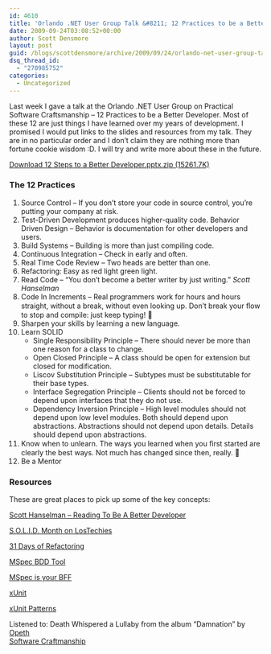 ```yaml
---
id: 4610
title: 'Orlando .NET User Group Talk &#8211; 12 Practices to be a Better Developer'
date: 2009-09-24T03:08:52+00:00
author: Scott Densmore
layout: post
guid: /blogs/scottdensmore/archive/2009/09/24/orlando-net-user-group-talk-12-practices-to-be-a-better-developer.aspx
dsq_thread_id:
  - "270985752"
categories:
  - Uncategorized
---
```

Last week I gave a talk at the Orlando .NET User Group on Practical Software Craftsmanship &#8211; 12 Practices to be a Better Developer. Most of these 12 are just things I have learned over my years of development. I promised I would put links to the slides and resources from my talk. They are in no particular order and I don&#8217;t claim they are nothing more than fortune cookie wisdom :D. I will try and write more about these in the future.

[Download 12 Steps to a Better Developer.pptx.zip (15261.7K)](http://scottdensmore.typepad.com/presentations/12%20Steps%20to%20a%20Better%20Developer.pptx.zip)

### The 12 Practices

  1. Source Control &#8211; If you don’t store your code in source control, you’re putting your company at risk.
  2. Test-Driven Development produces higher-quality code. Behavior Driven Design &#8211; Behavior is documentation for other developers and users.
  3. Build Systems &#8211; Building is more than just compiling code.
  4. Continuous Integration &#8211; Check in early and often.
  5. Real Time Code Review &#8211; Two heads are better than one.
  6. Refactoring: Easy as red light green light.
  7. Read Code &#8211; &#8220;You don’t become a better writer by just writing.&#8221; _Scott Hanselman_
  8. Code In Increments &#8211; Real programmers work for hours and hours straight, without a break, without even looking up. Don’t break your ﬂow to stop and compile: just keep typing! 🙂
  9. Sharpen your skills by learning a new language.
 10. Learn SOLID 
      * Single Responsibility Principle &#8211; There should never be more than one reason for a class to change.
      * Open Closed Principle &#8211; A class should be open for extension but closed for modification.
      * Liscov Substitution Principle &#8211; Subtypes must be substitutable for their base types.
      * Interface Segregation Principle &#8211; Clients should not be forced to depend upon interfaces that they do not use.
      * Dependency Inversion Principle &#8211; High level modules should not depend upon low level modules. Both should depend upon abstractions. Abstractions should not depend upon details. Details should depend upon abstractions.
 11. Know when to unlearn. The ways you learned when you ﬁrst started are clearly the best ways. Not much has changed since then, really. 🙂
 12. Be a Mentor

### Resources

These are great places to pick up some of the key concepts:

[Scott Hanselman &#8211; Reading To Be A Better Developer](http://www.hanselman.com/blog/ReadingToBeABetterDeveloperTheCoding4FunDevKit.aspx)[](http://www.hanselman.com/blog/ReadingToBeABetterDeveloperTheCoding4FunDevKit.aspx)
  
[S.O.L.I.D. Month on LosTechies](http://www.lostechies.com/blogs/chad_myers/archive/2008/03/07/pablo-s-topic-of-the-month-march-solid-principles.aspx)
  
[](http://www.lostechies.com/blogs/chad_myers/archive/2008/03/07/pablo-s-topic-of-the-month-march-solid-principles.aspx)[31 Days of Refactoring](http://www.lostechies.com/blogs/sean_chambers/archive/2009/08/01/31-days-of-refactoring.aspx)
  
[MSpec BDD Tool](http://codebetter.com/blogs/aaron.jensen/archive/2008/05/08/introducing-machine-specifications-or-mspec-for-short.aspx)
  
[MSpec is your BFF](http://blog.wekeroad.com/blog/make-bdd-your-bff-2/)
  
[xUnit](http://xunit.codeplex.com/)
  
[xUnit Patterns](http://xunitpatterns.com/)
  
[](http://xunitpatterns.com/)

<div class="itunes_track">
  Listened to: <span class="title">Death Whispered a Lullaby</span> from the album &#8220;<span class="album">Damnation</span>&#8221; by <span class="artist"><a href="http://www.google.com/search?q=%22Opeth%22">Opeth</a></span>
</div>

<div class="posttagsblock">
  <a href="http://technorati.com/tag/Software%20Craftmanship" rel="tag">Software Craftmanship</a>
</div>